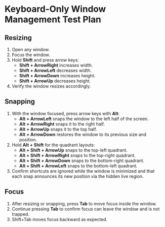 # Keyboard-Only Window Management Test Plan

## Resizing
1. Open any window.
2. Focus the window.
3. Hold **Shift** and press arrow keys:
   - **Shift + ArrowRight** increases width.
   - **Shift + ArrowLeft** decreases width.
   - **Shift + ArrowDown** increases height.
   - **Shift + ArrowUp** decreases height.
4. Verify the window resizes accordingly.

## Snapping
1. With the window focused, press arrow keys with **Alt**:
   - **Alt + ArrowLeft** snaps the window to the left half of the screen.
   - **Alt + ArrowRight** snaps it to the right half.
   - **Alt + ArrowUp** snaps it to the top half.
   - **Alt + ArrowDown** restores the window to its previous size and position.
2. Hold **Alt + Shift** for the quadrant layouts:
   - **Alt + Shift + ArrowUp** snaps to the top-left quadrant.
   - **Alt + Shift + ArrowRight** snaps to the top-right quadrant.
   - **Alt + Shift + ArrowDown** snaps to the bottom-right quadrant.
   - **Alt + Shift + ArrowLeft** snaps to the bottom-left quadrant.
3. Confirm shortcuts are ignored while the window is minimized and that each snap announces its new position via the hidden live region.

## Focus
1. After resizing or snapping, press **Tab** to move focus inside the window.
2. Continue pressing **Tab** to confirm focus can leave the window and is not trapped.
3. Shift+Tab moves focus backward as expected.

